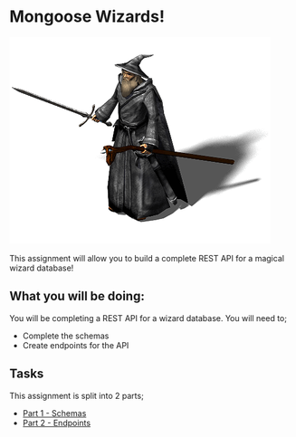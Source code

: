 # Mongoose Wizards!

![Wizard](./wizard.gif)

This assignment will allow you to build a complete REST API for a magical wizard database!

## What you will be doing:

You will be completing a REST API for a wizard database. You will need to;

- Complete the schemas
- Create endpoints for the API

## Tasks

This assignment is split into 2 parts;

- [Part 1 - Schemas](./PART_1.md)
- [Part 2 - Endpoints](./PART_2.md)
